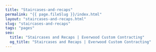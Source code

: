 ```yaml
---
title: "Staircases-and-recaps"
permalink: "{{ page.fileSlug }}/index.html"
layout: "staircases-and-recaps.html"
slug: "staircases-and-recaps"
tags: "pages"
seo:
  title: "Staircases and Recaps | Everwood Custom Contracting"
  og_title: "Staircases and Recaps | Everwood Custom Contracting"
---
```



